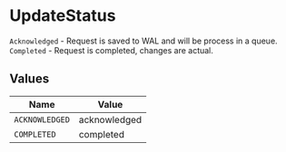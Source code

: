 # UpdateStatus

`Acknowledged` - Request is saved to WAL and will be process in a queue. `Completed` - Request is completed, changes are actual.


## Values

| Name           | Value          |
| -------------- | -------------- |
| `ACKNOWLEDGED` | acknowledged   |
| `COMPLETED`    | completed      |